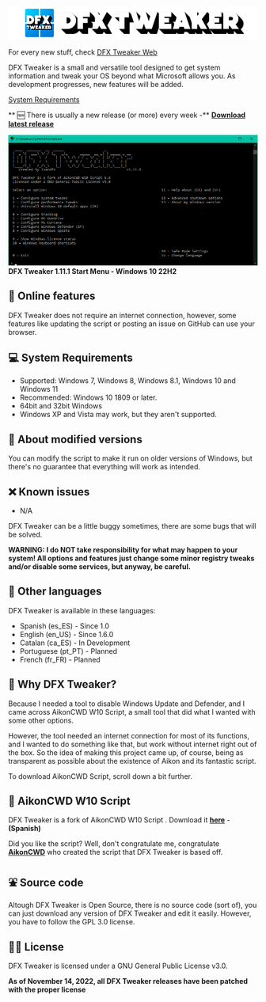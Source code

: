 ![](https://raw.githubusercontent.com/ivandfx/DFXTweaker/dfxtweakerweb/images/dfxilogo128.png)

For every new stuff, check [DFX Tweaker Web](https://ivandfx.github.io/DFXTweaker)

DFX Tweaker is a small and versatile tool designed to get system information and tweak your OS beyond what Microsoft allows you. As development progresses, new features will be added.

[System Requirements](https://github.com/ivandfx/DFXTweaker#system-requirements)

** 🆕 There is usually a new release (or more) every week -** [**Download latest release**](https://github.com/ivandfx/DFXTweaker/releases/download/1.11.1/DFXTweaker1.11.1.vbs)

![](https://raw.githubusercontent.com/ivandfx/DFXTweaker/dfxtweakerweb/images/1.11.1en.png)
**DFX Tweaker 1.11.1 Start Menu - Windows 10 22H2**

## 🐇 Online features
DFX Tweaker does not require an internet connection, however, some features like updating the script or posting an issue on GitHub can use your browser.

## 💻 System Requirements
- Supported: Windows 7, Windows 8, Windows 8.1, Windows 10 and Windows 11
- Recommended: Windows 10 1809 or later.
- 64bit and 32bit Windows
- Windows XP and Vista may work, but they aren't supported.

## 💱 About modified versions
You can modify the script to make it run on older versions of Windows, but there's no guarantee that everything will work as intended.

## ❌ Known issues
- N/A

DFX Tweaker can be a little buggy sometimes, there are some bugs that will be solved.

**WARNING: I do NOT take responsibility for what may happen to your system! All options and features just change some minor registry tweaks and/or disable some services, but anyway, be careful.**

## 🔆 Other languages
DFX Tweaker is available in these languages:
- Spanish (es_ES) - Since 1.0
- English (en_US) - Since 1.6.0
- Catalan (ca_ES) - In Development
- Portuguese (pt_PT) - Planned
- French (fr_FR) - Planned

## 🧀 Why DFX Tweaker?
Because I needed a tool to disable Windows Update and Defender, and I came across AikonCWD W10 Script, a small tool that did what I wanted with some other options.

However, the tool needed an internet connection for most of its functions, and I wanted to do something like that, but work without internet right out of the box. So the idea of making this project came up, of course, being as transparent as possible about the existence of Aikon and its fantastic script.

To download AikonCWD Script, scroll down a bit further.

## 🧭 AikonCWD W10 Script
DFX Tweaker is a fork of AikonCWD W10 Script . Download it [**here**](https://github.com/aikoncwd/win10script) - **(Spanish)**

Did you like the script? Well, don't congratulate me, congratulate [**AikonCWD**](https://github.com/aikoncwd) who created the script that DFX Tweaker is based off.

## ⛲ Source code
Altough DFX Tweaker is Open Source, there is no source code (sort of), you can just download any version of DFX Tweaker and edit it easily. However, you have to follow the GPL 3.0 license.

## 👨‍🎓 License
DFX Tweaker is licensed under a GNU General Public License v3.0.

**As of November 14, 2022, all DFX Tweaker releases have been patched with the proper license**
